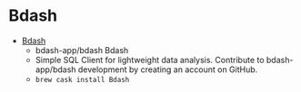 # Bdash
- [Bdash](https://github.com/bdash-app/bdash)
  -  bdash-app/bdash Bdash
  - Simple SQL Client for lightweight data analysis. Contribute to bdash-app/bdash development by creating an account on GitHub.
  - `brew cask install Bdash`
